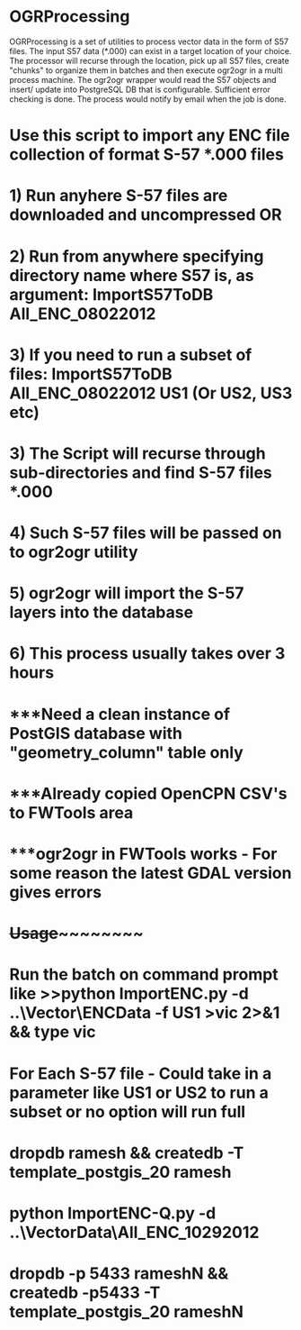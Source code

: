 OGRProcessing
=============

OGRProcessing is a set of utilities to process vector data in the form of S57 files. The input S57 data (*.000) can exist in a target location of your choice. The processor will recurse through the location, pick up all S57 files, create "chunks" to organize them in batches and then execute ogr2ogr in a multi process machine. The ogr2ogr wrapper would read the S57 objects and insert/ update into PostgreSQL DB that is configurable. Sufficient error checking is done. The process would notify by email when the job is done.



# Use this script to import any ENC file collection of format S-57 *.000 files
# 1) Run anyhere S-57 files are downloaded and uncompressed OR 
# 2) Run from anywhere specifying directory name where S57 is, as argument: ImportS57ToDB All_ENC_08022012
# 3) If you need to run a subset of files: ImportS57ToDB All_ENC_08022012 US1 (Or US2, US3 etc)
# 3) The Script will recurse through sub-directories and find S-57 files *.000
# 4) Such S-57 files will be passed on to ogr2ogr utility
# 5) ogr2ogr will import the S-57 layers into the database
# 6) This process usually takes over 3 hours
# ***Need a clean instance of PostGIS database with "geometry_column" table only
# ***Already copied OpenCPN CSV's to FWTools area
# ***ogr2ogr in FWTools works - For some reason the latest GDAL version gives errors
#
# ~~~~~~~~~~~~~~~~~~~~~~~~~~~~~~~~Usage~~~~~~~~~~~~~~~~~~~~~~~~~~~~~~~~~~~~~~~~
# Run the batch on command prompt like >>python ImportENC.py -d ..\Vector\ENCData -f US1 >vic 2>&1 && type vic
# For Each S-57 file - Could take in a parameter like US1 or US2 to run a subset or no option will run full
# dropdb ramesh && createdb -T template_postgis_20 ramesh
# python ImportENC-Q.py -d ..\VectorData\All_ENC_10292012
# dropdb -p 5433 rameshN && createdb -p5433 -T template_postgis_20 rameshN
